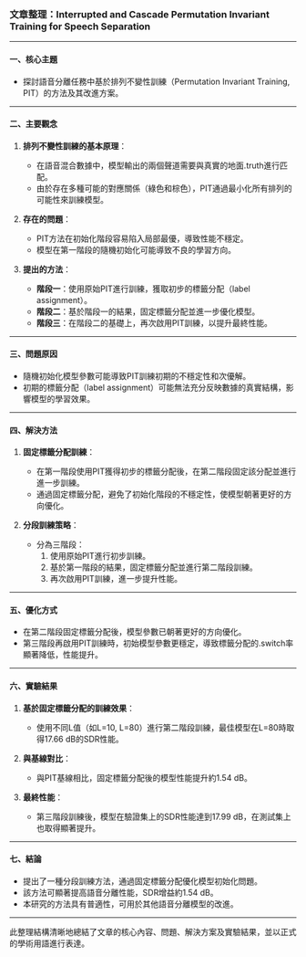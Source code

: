 ### 文章整理：Interrupted and Cascade Permutation Invariant Training for Speech Separation

---

#### 一、核心主題  
- 探討語音分離任務中基於排列不變性訓練（Permutation Invariant Training, PIT）的方法及其改進方案。

---

#### 二、主要觀念  
1. **排列不變性訓練的基本原理**：  
   - 在語音混合數據中，模型輸出的兩個聲道需要與真實的地面.truth進行匹配。  
   - 由於存在多種可能的對應關係（綠色和棕色），PIT通過最小化所有排列的可能性來訓練模型。

2. **存在的問題**：  
   - PIT方法在初始化階段容易陷入局部最優，導致性能不穩定。  
   - 模型在第一階段的隨機初始化可能導致不良的學習方向。

3. **提出的方法**：  
   - **階段一**：使用原始PIT進行訓練，獲取初步的標籤分配（label assignment）。  
   - **階段二**：基於階段一的結果，固定標籤分配並進一步優化模型。  
   - **階段三**：在階段二的基礎上，再次啟用PIT訓練，以提升最終性能。

---

#### 三、問題原因  
- 隨機初始化模型參數可能導致PIT訓練初期的不穩定性和次優解。  
- 初期的標籤分配（label assignment）可能無法充分反映數據的真實結構，影響模型的學習效果。

---

#### 四、解決方法  
1. **固定標籤分配訓練**：  
   - 在第一階段使用PIT獲得初步的標籤分配後，在第二階段固定該分配並進行進一步訓練。  
   - 通過固定標籤分配，避免了初始化階段的不穩定性，使模型朝著更好的方向優化。

2. **分段訓練策略**：  
   - 分為三階段：  
     1. 使用原始PIT進行初步訓練。  
     2. 基於第一階段的結果，固定標籤分配並進行第二階段訓練。  
     3. 再次啟用PIT訓練，進一步提升性能。

---

#### 五、優化方式  
- 在第二階段固定標籤分配後，模型參數已朝著更好的方向優化。  
- 第三階段再啟用PIT訓練時，初始模型參數更穩定，導致標籤分配的.switch率顯著降低，性能提升。

---

#### 六、實驗結果  
1. **基於固定標籤分配的訓練效果**：  
   - 使用不同L值（如L=10, L=80）進行第二階段訓練，最佳模型在L=80時取得17.66 dB的SDR性能。  

2. **與基線對比**：  
   - 與PIT基線相比，固定標籤分配後的模型性能提升約1.54 dB。

3. **最終性能**：  
   - 第三階段訓練後，模型在驗證集上的SDR性能達到17.99 dB，在測試集上也取得顯著提升。

---

#### 七、結論  
- 提出了一種分段訓練方法，通過固定標籤分配優化模型初始化問題。  
- 該方法可顯著提高語音分離性能，SDR增益約1.54 dB。  
- 本研究的方法具有普適性，可用於其他語音分離模型的改進。

--- 

此整理結構清晰地總結了文章的核心內容、問題、解決方案及實驗結果，並以正式的學術用語進行表達。